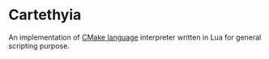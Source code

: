 Cartethyia
=====

An implementation of [CMake language](https://cmake.org/cmake/help/v4.0/manual/cmake-language.7.html) interpreter
written in Lua for general scripting purpose.

